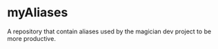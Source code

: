 # myAliases
A repository that contain aliases used by the magician dev project to be more productive.

